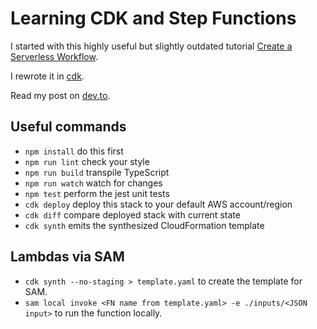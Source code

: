 # Learning CDK and Step Functions

I started with this highly useful but slightly outdated tutorial [Create a Serverless Workflow](https://aws.amazon.com/getting-started/tutorials/create-a-serverless-workflow-step-functions-lambda/).

I rewrote it in [cdk](https://aws.amazon.com/cdk/).

Read my post on [dev.to](https://dev.to/elthrasher/exploring-aws-cdk-step-functions-1d1e).

## Useful commands

- `npm install` do this first
- `npm run lint` check your style
- `npm run build` transpile TypeScript
- `npm run watch` watch for changes
- `npm test` perform the jest unit tests
- `cdk deploy` deploy this stack to your default AWS account/region
- `cdk diff` compare deployed stack with current state
- `cdk synth` emits the synthesized CloudFormation template

## Lambdas via SAM

- `cdk synth --no-staging > template.yaml` to create the template for SAM.
- `sam local invoke <FN name from template.yaml> -e ./inputs/<JSON input>` to run the function locally.
